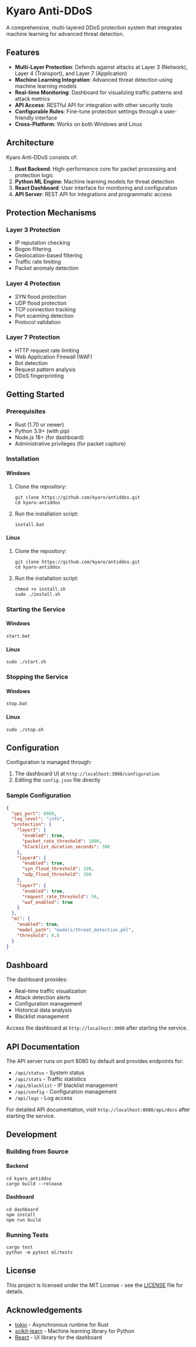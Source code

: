 # Kyaro Anti-DDoS

A comprehensive, multi-layered DDoS protection system that integrates machine learning for advanced threat detection.

## Features

- **Multi-Layer Protection**: Defends against attacks at Layer 3 (Network), Layer 4 (Transport), and Layer 7 (Application)
- **Machine Learning Integration**: Advanced threat detection using machine learning models
- **Real-time Monitoring**: Dashboard for visualizing traffic patterns and attack metrics
- **API Access**: RESTful API for integration with other security tools
- **Configurable Rules**: Fine-tune protection settings through a user-friendly interface
- **Cross-Platform**: Works on both Windows and Linux

## Architecture

Kyaro Anti-DDoS consists of:

1. **Rust Backend**: High-performance core for packet processing and protection logic
2. **Python ML Engine**: Machine learning models for threat detection
3. **React Dashboard**: User interface for monitoring and configuration
4. **API Server**: REST API for integrations and programmatic access

## Protection Mechanisms

### Layer 3 Protection
- IP reputation checking
- Bogon filtering
- Geolocation-based filtering
- Traffic rate limiting
- Packet anomaly detection

### Layer 4 Protection
- SYN flood protection
- UDP flood protection
- TCP connection tracking
- Port scanning detection
- Protocol validation

### Layer 7 Protection
- HTTP request rate limiting
- Web Application Firewall (WAF)
- Bot detection
- Request pattern analysis
- DDoS fingerprinting

## Getting Started

### Prerequisites

- Rust (1.70 or newer)
- Python 3.9+ (with pip)
- Node.js 18+ (for dashboard)
- Administrative privileges (for packet capture)

### Installation

#### Windows

1. Clone the repository:
   ```
   git clone https://github.com/kyaro/antiddos.git
   cd kyaro-antiddos
   ```

2. Run the installation script:
   ```
   install.bat
   ```

#### Linux

1. Clone the repository:
   ```
   git clone https://github.com/kyaro/antiddos.git
   cd kyaro-antiddos
   ```

2. Run the installation script:
   ```
   chmod +x install.sh
   sudo ./install.sh
   ```

### Starting the Service

#### Windows

```
start.bat
```

#### Linux

```
sudo ./start.sh
```

### Stopping the Service

#### Windows

```
stop.bat
```

#### Linux

```
sudo ./stop.sh
```

## Configuration

Configuration is managed through:

1. The dashboard UI at `http://localhost:3000/configuration`
2. Editing the `config.json` file directly

### Sample Configuration

```json
{
  "api_port": 8080,
  "log_level": "info",
  "protection": {
    "layer3": {
      "enabled": true,
      "packet_rate_threshold": 1000,
      "blacklist_duration_seconds": 300
    },
    "layer4": {
      "enabled": true,
      "syn_flood_threshold": 100,
      "udp_flood_threshold": 200
    },
    "layer7": {
      "enabled": true,
      "request_rate_threshold": 50,
      "waf_enabled": true
    }
  },
  "ml": {
    "enabled": true,
    "model_path": "models/threat_detection.pkl",
    "threshold": 0.8
  }
}
```

## Dashboard

The dashboard provides:

- Real-time traffic visualization
- Attack detection alerts
- Configuration management
- Historical data analysis
- Blacklist management

Access the dashboard at `http://localhost:3000` after starting the service.

## API Documentation

The API server runs on port 8080 by default and provides endpoints for:

- `/api/status` - System status
- `/api/stats` - Traffic statistics
- `/api/blacklist` - IP blacklist management
- `/api/config` - Configuration management
- `/api/logs` - Log access

For detailed API documentation, visit `http://localhost:8080/api/docs` after starting the service.

## Development

### Building from Source

#### Backend

```
cd kyaro_antiddos
cargo build --release
```

#### Dashboard

```
cd dashboard
npm install
npm run build
```

### Running Tests

```
cargo test
python -m pytest ml/tests
```

## License

This project is licensed under the MIT License - see the [LICENSE](LICENSE) file for details.

## Acknowledgements

- [tokio](https://tokio.rs/) - Asynchronous runtime for Rust
- [scikit-learn](https://scikit-learn.org/) - Machine learning library for Python
- [React](https://reactjs.org/) - UI library for the dashboard 